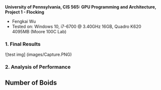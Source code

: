 **University of Pennsylvania, CIS 565: GPU Programming and Architecture,
Project 1 - Flocking**

* Fengkai Wu
* Tested on: Windows 10, i7-6700 @ 3.40GHz 16GB, Quadro K620 4095MB (Moore 100C Lab)

### 1. Final Results
![test img]
(images/Capture.PNG)
### 2. Analysis of Performance
##   Number of Boids


